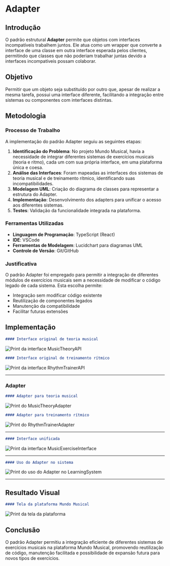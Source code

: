 # Adapter

## Introdução

O padrão estrutural **Adapter** permite que objetos com interfaces incompatíveis trabalhem juntos. Ele atua como um wrapper que converte a interface de uma classe em outra interface esperada pelos clientes, permitindo que classes que não poderiam trabalhar juntas devido a interfaces incompatíveis possam colaborar.

## Objetivo

Permitir que um objeto seja substituído por outro que, apesar de realizar a mesma tarefa, possui uma interface diferente, facilitando a integração entre sistemas ou componentes com interfaces distintas.

## Metodologia

### Processo de Trabalho

A implementação do padrão Adapter seguiu as seguintes etapas:

1. **Identificação do Problema**: No projeto Mundo Musical, havia a necessidade de integrar diferentes sistemas de exercícios musicais (teoria e ritmo), cada um com sua própria interface, em uma plataforma única e coesa.
2. **Análise das Interfaces**: Foram mapeadas as interfaces dos sistemas de teoria musical e de treinamento rítmico, identificando suas incompatibilidades.
3. **Modelagem UML**: Criação do diagrama de classes para representar a estrutura do Adapter.
4. **Implementação**: Desenvolvimento dos adapters para unificar o acesso aos diferentes sistemas.
5. **Testes**: Validação da funcionalidade integrada na plataforma.

### Ferramentas Utilizadas

- **Linguagem de Programação**: TypeScript (React)
- **IDE**: VSCode
- **Ferramentas de Modelagem**: Lucidchart para diagramas UML
- **Controle de Versão**: Git/GitHub

### Justificativa

O padrão Adapter foi empregado para permitir a integração de diferentes módulos de exercícios musicais sem a necessidade de modificar o código legado de cada sistema. Esta escolha permite:

- Integração sem modificar código existente
- Reutilização de componentes legados
- Manutenção da compatibilidade
- Facilitar futuras extensões

## Implementação

```markdown
#### Interface original de teoria musical
```

![Print da interface MusicTheoryAPI](../../../assets/print-music-theory-api.png)

```markdown
#### Interface original de treinamento rítmico
```

![Print da interface RhythmTrainerAPI](../../../assets/print-rhythm-trainer-api.png)

---

### Adapter

```markdown
#### Adapter para teoria musical
```

![Print do MusicTheoryAdapter](../../../assets/print-music-theory-adapter.png)

```markdown
#### Adapter para treinamento rítmico
```

![Print do RhythmTrainerAdapter](../../../assets/print-rhythm-trainer-adapter.png)

---

```markdown
#### Interface unificada
```

![Print da interface MusicExerciseInterface](../../../assets/print-music-exercise-interface.png)

---

```markdown
#### Uso do Adapter no sistema
```

![Print do uso do Adapter no LearningSystem](../../../assets/print-uso-adapter-learningsystem.png)

---

## Resultado Visual

```markdown
#### Tela da plataforma Mundo Musical
```

![Print da tela da plataforma](./../../../assets/print-tela-mundomusical.png)

## Conclusão

O padrão Adapter permitiu a integração eficiente de diferentes sistemas de exercícios musicais na plataforma Mundo Musical, promovendo reutilização de código, manutenção facilitada e possibilidade de expansão futura para novos tipos de exercícios.
